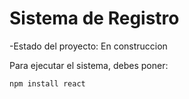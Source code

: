 <h1>Sistema de Registro</h1>

-Estado del proyecto: En construccion

Para ejecutar el sistema, debes poner: 

```npm install react```
